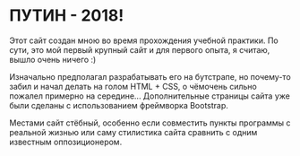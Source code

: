 # ПУТИН - 2018!

Этот сайт создан мною во время прохождения учебной практики. По сути, это мой первый крупный сайт и для первого опыта, я считаю, вышло очень ничего :)

Изначально предполагал разрабатывать его на бутстрапе, но почему-то забил и начал делать на голом HTML + CSS, о чёмочень сильно пожалел примерно на середине... Дополнительные страницы сайта уже были сделаны с использованием фреймворка Bootstrap.

Местами сайт стёбный, особенно если совместить пункты программы с реальной жизнью или саму стилистика сайта сравнить с одним известным оппозиционером.   
